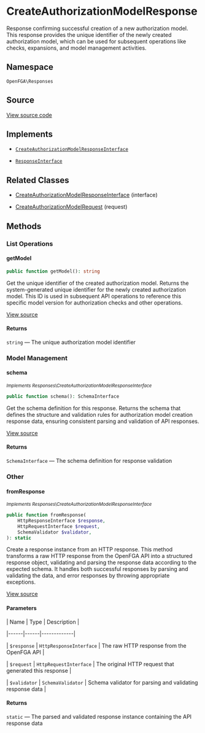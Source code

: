 # CreateAuthorizationModelResponse

Response confirming successful creation of a new authorization model. This response provides the unique identifier of the newly created authorization model, which can be used for subsequent operations like checks, expansions, and model management activities.

## Namespace

`OpenFGA\Responses`

## Source

[View source code](https://github.com/evansims/openfga-php/blob/main/src/Responses/CreateAuthorizationModelResponse.php)

## Implements

* [`CreateAuthorizationModelResponseInterface`](CreateAuthorizationModelResponseInterface.md)

* [`ResponseInterface`](ResponseInterface.md)

## Related Classes

* [CreateAuthorizationModelResponseInterface](Responses/CreateAuthorizationModelResponseInterface.md) (interface)

* [CreateAuthorizationModelRequest](Requests/CreateAuthorizationModelRequest.md) (request)

## Methods

### List Operations

#### getModel

```php
public function getModel(): string

```

Get the unique identifier of the created authorization model. Returns the system-generated unique identifier for the newly created authorization model. This ID is used in subsequent API operations to reference this specific model version for authorization checks and other operations.

[View source](https://github.com/evansims/openfga-php/blob/main/src/Responses/CreateAuthorizationModelResponse.php#L85)

#### Returns

`string` — The unique authorization model identifier

### Model Management

#### schema

*<small>Implements Responses\CreateAuthorizationModelResponseInterface</small>*

```php
public function schema(): SchemaInterface

```

Get the schema definition for this response. Returns the schema that defines the structure and validation rules for authorization model creation response data, ensuring consistent parsing and validation of API responses.

[View source](https://github.com/evansims/openfga-php/blob/main/src/Responses/CreateAuthorizationModelResponseInterface.php#L32)

#### Returns

`SchemaInterface` — The schema definition for response validation

### Other

#### fromResponse

*<small>Implements Responses\CreateAuthorizationModelResponseInterface</small>*

```php
public function fromResponse(
    HttpResponseInterface $response,
    HttpRequestInterface $request,
    SchemaValidator $validator,
): static

```

Create a response instance from an HTTP response. This method transforms a raw HTTP response from the OpenFGA API into a structured response object, validating and parsing the response data according to the expected schema. It handles both successful responses by parsing and validating the data, and error responses by throwing appropriate exceptions.

[View source](https://github.com/evansims/openfga-php/blob/main/src/Responses/ResponseInterface.php#L44)

#### Parameters

| Name | Type | Description |

|------|------|-------------|

| `$response` | `HttpResponseInterface` | The raw HTTP response from the OpenFGA API |

| `$request` | `HttpRequestInterface` | The original HTTP request that generated this response |

| `$validator` | `SchemaValidator` | Schema validator for parsing and validating response data |

#### Returns

`static` — The parsed and validated response instance containing the API response data
